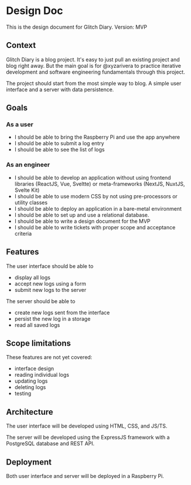 # Design Doc

This is the design document for Glitch Diary.
Version: MVP

## Context

Glitch Diary is a blog project. It's easy to just pull an existing
project and blog right away. But the main goal is for @xyzarivera to
practice iterative development and software engineering fundamentals through
this project.

The project should start from the most simple way to blog. A simple user 
interface and a server with data persistence.

## Goals 

### As a user
- I should be able to bring the Raspberry Pi and use the app anywhere
- I should be able to submit a log entry
- I should be able to see the list of logs

### As an engineer

- I should be able to develop an application without using 
frontend libraries (ReactJS, Vue, Sveltte) or meta-frameworks (NextJS, NuxtJS,
Svelte Kit)
- I should be able to use modern CSS by not using pre-processors or utility 
classes
- I should be able to deploy an application in a bare-metal
environment
- I should be able to set up and use a relational database.
- I should be able to write a design document for the MVP
- I should be able to write tickets with proper scope and acceptance criteria

## Features

The user interface should be able to 
  - display all logs
  - accept new logs using a form
  - submit new logs to the server

The server should be able to
  - create new logs sent from the interface
  - persist the new log in a storage
  - read all saved logs

## Scope limitations
These features are not yet covered:
  - interface design
  - reading individual logs
  - updating logs
  - deleting logs
  - testing 

## Architecture

The user interface will be developed using HTML, CSS, and JS/TS.

The server will be developed using the ExpressJS framework with a PostgreSQL
database and REST API.

## Deployment

Both user interface and server will be deployed in a Raspberry Pi.

